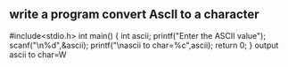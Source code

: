 ## write a program convert Ascll to a character ## 


#include<stdio.h>
int main()
{
    int ascii;
    printf("Enter the ASCII value");
    scanf("\n%d",&ascii);
    printf("\nascii to char=%c",ascii);
    return 0;
}
output ascii to char=W
